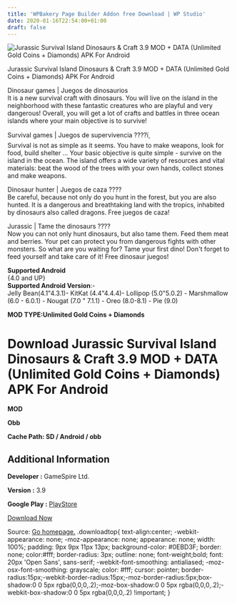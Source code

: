 ```yaml
---
title: 'WPBakery Page Builder Addon free Download | WP Studio'
date: 2020-01-16T22:54:00+01:00
draft: false
---
```


![Jurassic Survival Island Dinosaurs & Craft 3.9 MOD + DATA (Unlimited Gold Coins + Diamonds) APK For Android](https://i2.wp.com/apkhome.net/wp-content/uploads/2020/01/Jurassic-Survival-Island-Dinosaurs-Craft-3.9-MOD-DATA-Unlimited-Gold-Coins-Diamonds.png "Jurassic Survival Island Dinosaurs & Craft 3.9 MOD + DATA (Unlimited Gold Coins + Diamonds) APK For Android")

  

Jurassic Survival Island Dinosaurs & Craft 3.9 MOD + DATA (Unlimited Gold Coins + Diamonds) APK For Android

Dinosaur games | Juegos de dinosaurios  
It is a new survival craft with dinosaurs. You will live on the island in the neighborhood with these fantastic creatures who are playful and very dangerous! Overall, you will get a lot of crafts and battles in three ocean islands where your main objective is to survive!

Survival games | Juegos de supervivencia ????ï¸  
Survival is not as simple as it seems. You have to make weapons, look for food, build shelter ... Your basic objective is quite simple - survive on the island in the ocean. The island offers a wide variety of resources and vital materials: beat the wood of the trees with your own hands, collect stones and make weapons.

Dinosaur hunter | Juegos de caza ????  
Be careful, because not only do you hunt in the forest, but you are also hunted. It is a dangerous and breathtaking land with the tropics, inhabited by dinosaurs also called dragons. Free juegos de caza!

Jurassic | Tame the dinosaurs ????  
Now you can not only hunt dinosaurs, but also tame them. Feed them meat and berries. Your pet can protect you from dangerous fights with other monsters. So what are you waiting for? Tame your first dino! Don't forget to feed yourself and take care of it! Free dinosaur juegos!

**Supported Android**  
{4.0 and UP}  
**Supported Android Version**:-  
Jelly Bean(4.1"4.3.1)- KitKat (4.4"4.4.4)- Lollipop (5.0"5.0.2) - Marshmallow (6.0 - 6.0.1) - Nougat (7.0 " 7.1.1) - Oreo (8.0-8.1) - Pie (9.0)

**MOD TYPE:Unlimited Gold Coins + Diamonds**

Download Jurassic Survival Island Dinosaurs & Craft 3.9 MOD + DATA (Unlimited Gold Coins + Diamonds) APK For Android
====================================================================================================================

**MOD**

**Obb**

**Cache Path: SD / Android / obb**

Additional Information
----------------------

**Developer :** GameSpire Ltd.

**Version :** 3.9

**Google Play :** [PlayStore](https://play.google.com/store/apps/details?id=com.gamefirst.arkofcraftsdinosaurs)

  

[Download Now](https://store4app.co/post/jurassic-survival-island-dinosaurs-amp-craft-3-9-mod-data-unlimited-gold-coins-diamonds-apk-for-android_1579199327)

  
Source: [Go homepage.](https://store4app.co/post/jurassic-survival-island-dinosaurs-amp-craft-3-9-mod-data-unlimited-gold-coins-diamonds-apk-for-android_1579199327) .downloadtop{ text-align:center; -webkit-appearance: none; -moz-appearance: none; appearance: none; width: 100%; padding: 9px 9px 11px 13px; background-color: #0EBD3F; border: none; color:#fff; border-radius: 3px; outline: none; font-weight;bold; font: 20px 'Open Sans', sans-serif; -webkit-font-smoothing: antialiased; -moz-osx-font-smoothing: grayscale; color: #fff; cursor: pointer; border-radius:15px;-webkit-border-radius:15px;-moz-border-radius:5px;box-shadow:0 0 5px rgba(0,0,0,.2);-moz-box-shadow:0 0 5px rgba(0,0,0,.2);-webkit-box-shadow:0 0 5px rgba(0,0,0,.2) !important; }